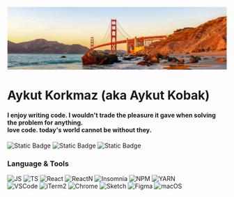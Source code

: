 ![IMAGE](/banner.jpg)

# Aykut Korkmaz (aka Aykut Kobak)

<h4 align='left'>I enjoy writing code. I wouldn't trade the pleasure it gave when solving the problem for anything. <br /> love code. today's world cannot be without they.</h2>

![Static Badge](https://img.shields.io/badge/LinkedIn-black?style=for-the-badge&logo=linkedin&logoColor=%230A66C2&color=ffffff&link=https%3A%2F%2Fwww.linkedin.com%2Fin%2Faykutx%2F)
![Static Badge](https://img.shields.io/badge/Gmail-black?style=for-the-badge&logo=gmail&logoColor=%23EA4335&color=ffffff&link=https%3A%2F%2Fwww.linkedin.com%2Fin%2Faykutx%2F)
![Static Badge](<https://img.shields.io/badge/Twitter%20(now%20X)-black?style=for-the-badge&logo=twitter&logoColor=%231D9BF0&color=ffffff&link=https%3A%2F%2Fwww.linkedin.com%2Fin%2Faykutx%2F>)

### **Language & Tools** <br>

![JS](https://img.shields.io/badge/JavaScript-black?style=flat-square&logo=JavaScript&color=383838)
![TS](https://img.shields.io/badge/TypeScript-black?style=flat-square&logo=TypeScript&color=383838)
![React](https://img.shields.io/badge/React-black?style=flat-square&logo=React&color=383838)
![ReactN](https://img.shields.io/badge/React_Native-black?style=flat-square&logo=React&color=383838)
![Insomnia](https://img.shields.io/badge/Insomnia-black?style=flat-square&logo=Insomnia&color=383838)
![NPM](https://img.shields.io/badge/NPM-black?style=flat-square&logo=NPM&color=383838)
![YARN](https://img.shields.io/badge/YARN-black?style=flat-square&logo=YARN&color=383838)\
![VSCode](https://img.shields.io/badge/VS_Code-black?style=flat&logo=visual-studio-code&color=383838)
![iTerm2](https://img.shields.io/badge/iTerm2-black?style=flat&logo=iterm2&color=383838)
![Chrome](https://img.shields.io/badge/Chrome-black?style=flat&logo=googlechrome&color=383838)
![Sketch](https://img.shields.io/badge/Sketch-black?style=flat&logo=Sketch&color=383838)
![Figma](https://img.shields.io/badge/Figma-black?style=flat&logo=figma&color=383838)
![macOS](https://img.shields.io/badge/macOS-black?style=flat&logo=macOS&color=383838)
